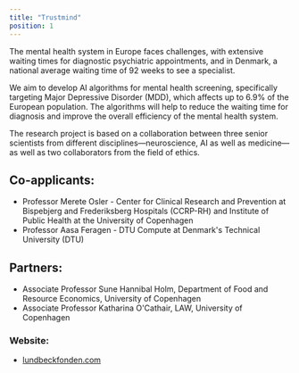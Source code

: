 ```yaml
---
title: "Trustmind"
position: 1
---
```


<p>
The mental health system in Europe faces challenges, with extensive waiting times for diagnostic psychiatric appointments, and in Denmark, a national average waiting time of 92 weeks to see a specialist. 

We aim to develop AI algorithms for mental health screening, specifically targeting Major Depressive Disorder (MDD), which affects up to 6.9% of the European population. The algorithms will help to reduce the waiting time for diagnosis and improve the overall efficiency of the mental health system.

The research project is based on a collaboration between three senior scientists from different disciplines—neuroscience, AI as well as medicine—as well as two collaborators from the field of ethics.
</p>

<h2>Co-applicants:</h2>
<ul>
  <li>Professor Merete Osler - Center for Clinical Research and Prevention at Bispebjerg and Frederiksberg Hospitals (CCRP-RH) and Institute of Public Health at the University of Copenhagen</li>
  <li>Professor Aasa Feragen - DTU Compute at Denmark's Technical University (DTU)</li>
</ul>

<h2>Partners:</h2>
<ul>
  <li>Associate Professor Sune Hannibal Holm, Department of Food and Resource Economics, University of Copenhagen</li>
  <li>Associate Professor Katharina O'Cathair, LAW, University of Copenhagen</li>
</ul>

### Website:
- [lundbeckfonden.com](https://lundbeckfonden.com/news/120-million-dkk-interdisciplinary-brain-research/melanie-ganz-benjaminsen)
